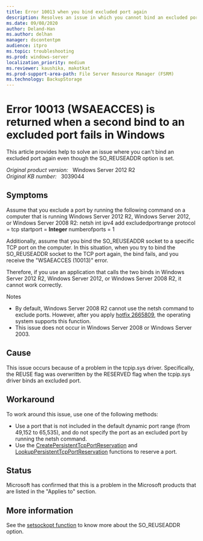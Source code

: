```yaml
---
title: Error 10013 when you bind excluded port again
description: Resolves an issue in which you cannot bind an excluded port again even though the SO_REUSEADDR option is set. This issue occurs in Windows Server 2012 R2, Windows Server 2012, and Windows Server 2008 R2.
ms.date: 09/08/2020
author: Deland-Han
ms.author: delhan
manager: dscontentpm
audience: itpro
ms.topic: troubleshooting
ms.prod: windows-server
localization_priority: medium
ms.reviewer: kaushika, makotkat
ms.prod-support-area-path: File Server Resource Manager (FSRM)
ms.technology: BackupStorage
---
```

# Error 10013 (WSAEACCES) is returned when a second bind to an excluded port fails in Windows

This article provides help to solve an issue where you can't bind an excluded port again even though the SO_REUSEADDR option is set.

_Original product version:_ &nbsp; Windows Server 2012 R2  
_Original KB number:_ &nbsp; 3039044

## Symptoms

Assume that you exclude a port by running the following command on a computer that is running Windows Server 2012 R2, Windows Server 2012, or Windows Server 2008 R2: netsh int ipv4 add excludedportrange protocol = tcp startport = **Integer** numberofports = 1 

Additionally, assume that you bind the SO_REUSEADDR socket to a specific TCP port on the computer. In this situation, when you try to bind the SO_REUSEADDR socket to the TCP port again, the bind fails, and you receive the "WSAEACCES (10013)" error.

Therefore, if you use an application that calls the two binds in Windows Server 2012 R2, Windows Server 2012, or Windows Server 2008 R2, it cannot work correctly.

Notes 
- By default, Windows Server 2008 R2 cannot use the netsh command to exclude ports. However, after you apply [hotfix 2665809](https://support.microsoft.com/help/2665809), the operating system supports this function.
- This issue does not occur in Windows Server 2008 or Windows Server 2003.

## Cause

This issue occurs because of a problem in the tcpip.sys driver. Specifically, the REUSE flag was overwritten by the RESERVED flag when the tcpip.sys driver binds an excluded port.

## Workaround

To work around this issue, use one of the following methods: 
- Use a port that is not included in the default dynamic port range (from 49,152 to 65,535), and do not specify the port as an excluded port by running the netsh command.
- Use the [CreatePersistentTcpPortReservation](https://msdn.microsoft.com/library/windows/desktop/gg696068%28v=vs.85%29.aspx) and [LookupPersistentTcpPortReservation](https://msdn.microsoft.com/library/windows/desktop/gg696072%28v=vs.85%29.aspx) functions to reserve a port.

## Status

Microsoft has confirmed that this is a problem in the Microsoft products that are listed in the "Applies to" section. 

## More information

See the [setsockopt function](https://msdn.microsoft.com/library/windows/desktop/ms740476%28v=vs.85%29.aspx) to know more about the SO_REUSEADDR option.
